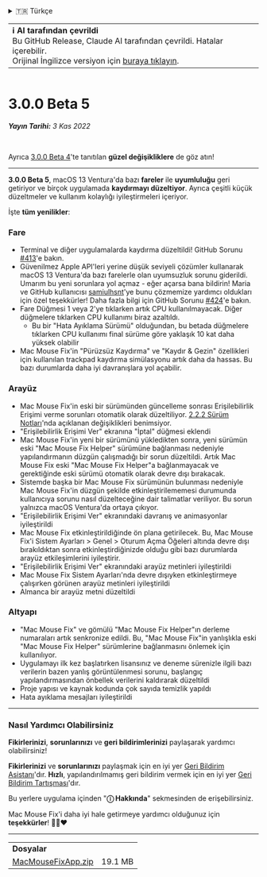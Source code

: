 <details>
<summary>🇹🇷 Türkçe</summary>

[🇬🇧 English (GitHub)](https://github.com/noah-nuebling/mac-mouse-fix/releases/tag/3.0.0-Beta-5)\
[🇦🇩 Català](https://redirect.macmousefix.com/?target=mmf-release&tag=3.0.0-Beta-5&locale=ca)\
[🇩🇪 Deutsch](https://redirect.macmousefix.com/?target=mmf-release&tag=3.0.0-Beta-5&locale=de)\
[🇪🇸 Español](https://redirect.macmousefix.com/?target=mmf-release&tag=3.0.0-Beta-5&locale=es)\
[🇫🇷 Français](https://redirect.macmousefix.com/?target=mmf-release&tag=3.0.0-Beta-5&locale=fr)\
[🇮🇩 Indonesia](https://redirect.macmousefix.com/?target=mmf-release&tag=3.0.0-Beta-5&locale=id)\
[🇮🇹 Italiano](https://redirect.macmousefix.com/?target=mmf-release&tag=3.0.0-Beta-5&locale=it)\
[🇭🇺 Magyar](https://redirect.macmousefix.com/?target=mmf-release&tag=3.0.0-Beta-5&locale=hu)\
[🇳🇱 Nederlands](https://redirect.macmousefix.com/?target=mmf-release&tag=3.0.0-Beta-5&locale=nl)\
[🇵🇱 Polski](https://redirect.macmousefix.com/?target=mmf-release&tag=3.0.0-Beta-5&locale=pl)\
[🇧🇷 Português (Brasil)](https://redirect.macmousefix.com/?target=mmf-release&tag=3.0.0-Beta-5&locale=pt-BR)\
[🇵🇹 Português (Portugal)](https://redirect.macmousefix.com/?target=mmf-release&tag=3.0.0-Beta-5&locale=pt-PT)\
[🇷🇴 Română](https://redirect.macmousefix.com/?target=mmf-release&tag=3.0.0-Beta-5&locale=ro)\
[🇸🇪 Svenska](https://redirect.macmousefix.com/?target=mmf-release&tag=3.0.0-Beta-5&locale=sv)\
[🇻🇳 Tiếng Việt](https://redirect.macmousefix.com/?target=mmf-release&tag=3.0.0-Beta-5&locale=vi)\
**🇹🇷 Türkçe**\
[🇨🇿 Čeština](https://redirect.macmousefix.com/?target=mmf-release&tag=3.0.0-Beta-5&locale=cs)\
[🇬🇷 Ελληνικά](https://redirect.macmousefix.com/?target=mmf-release&tag=3.0.0-Beta-5&locale=el)\
[🇷🇺 Русский](https://redirect.macmousefix.com/?target=mmf-release&tag=3.0.0-Beta-5&locale=ru)\
[🇺🇦 Українська](https://redirect.macmousefix.com/?target=mmf-release&tag=3.0.0-Beta-5&locale=uk)\
[🇮🇱 עברית](https://redirect.macmousefix.com/?target=mmf-release&tag=3.0.0-Beta-5&locale=he)\
[🇸🇦 العربية](https://redirect.macmousefix.com/?target=mmf-release&tag=3.0.0-Beta-5&locale=ar)\
[🇮🇳 हिन्दी](https://redirect.macmousefix.com/?target=mmf-release&tag=3.0.0-Beta-5&locale=hi)\
[🇹🇭 ไทย](https://redirect.macmousefix.com/?target=mmf-release&tag=3.0.0-Beta-5&locale=th)\
[🇨🇳 中文 (简体)](https://redirect.macmousefix.com/?target=mmf-release&tag=3.0.0-Beta-5&locale=zh-Hans)\
[🇨🇳 中文 (繁體)](https://redirect.macmousefix.com/?target=mmf-release&tag=3.0.0-Beta-5&locale=zh-Hant)\
[🇭🇰 中文（香港)](https://redirect.macmousefix.com/?target=mmf-release&tag=3.0.0-Beta-5&locale=zh-HK)\
[🇯🇵 日本語](https://redirect.macmousefix.com/?target=mmf-release&tag=3.0.0-Beta-5&locale=ja)\
[🇰🇷 한국어](https://redirect.macmousefix.com/?target=mmf-release&tag=3.0.0-Beta-5&locale=ko)\
[Help translate Mac Mouse Fix to different languages!](https://github.com/noah-nuebling/mac-mouse-fix/discussions/731)
</details>
<table align=><td>
<b>ℹ️ AI tarafından çevrildi</b><br>
Bu GitHub Release, Claude AI tarafından çevrildi. Hatalar içerebilir.<br>
Orijinal İngilizce versiyon için <a href="https://github.com/noah-nuebling/mac-mouse-fix/releases/tag/3.0.0-Beta-5">buraya tıklayın</a>.
</td></table>

<table></table>

# 3.0.0 Beta 5
***Yayın Tarihi:** 3 Kas 2022*

<br>

Ayrıca [3.0.0 Beta 4](https://redirect.macmousefix.com/?target=mmf-release&tag=3.0.0-Beta-4&locale=tr)'te tanıtılan **güzel değişikliklere** de göz atın!

---

**3.0.0 Beta 5**, macOS 13 Ventura'da bazı **fareler** ile **uyumluluğu** geri getiriyor ve birçok uygulamada **kaydırmayı düzeltiyor**.
Ayrıca çeşitli küçük düzeltmeler ve kullanım kolaylığı iyileştirmeleri içeriyor.

İşte **tüm yenilikler**:

### Fare

- Terminal ve diğer uygulamalarda kaydırma düzeltildi! GitHub Sorunu [#413](https://github.com/noah-nuebling/mac-mouse-fix/issues/413)'e bakın.
- Güvenilmez Apple API'leri yerine düşük seviyeli çözümler kullanarak macOS 13 Ventura'da bazı farelerle olan uyumsuzluk sorunu giderildi. Umarım bu yeni sorunlara yol açmaz - eğer açarsa bana bildirin! Maria ve GitHub kullanıcısı [samiulhsnt](https://github.com/samiulhsnt)'ye bunu çözmemize yardımcı oldukları için özel teşekkürler! Daha fazla bilgi için GitHub Sorunu [#424](https://github.com/noah-nuebling/mac-mouse-fix/issues/424)'e bakın.
- Fare Düğmesi 1 veya 2'ye tıklarken artık CPU kullanılmayacak. Diğer düğmelere tıklarken CPU kullanımı biraz azaltıldı.
    - Bu bir "Hata Ayıklama Sürümü" olduğundan, bu betada düğmelere tıklarken CPU kullanımı final sürüme göre yaklaşık 10 kat daha yüksek olabilir
- Mac Mouse Fix'in "Pürüzsüz Kaydırma" ve "Kaydır & Gezin" özellikleri için kullanılan trackpad kaydırma simülasyonu artık daha da hassas. Bu bazı durumlarda daha iyi davranışlara yol açabilir.

### Arayüz

- Mac Mouse Fix'in eski bir sürümünden güncelleme sonrası Erişilebilirlik Erişimi verme sorunları otomatik olarak düzeltiliyor. [2.2.2 Sürüm Notları](https://redirect.macmousefix.com/?target=mmf-release&tag=2.2.2&locale=tr)'nda açıklanan değişiklikleri benimsiyor.
- "Erişilebilirlik Erişimi Ver" ekranına "İptal" düğmesi eklendi
- Mac Mouse Fix'in yeni bir sürümünü yükledikten sonra, yeni sürümün eski "Mac Mouse Fix Helper" sürümüne bağlanması nedeniyle yapılandırmanın düzgün çalışmadığı bir sorun düzeltildi. Artık Mac Mouse Fix eski "Mac Mouse Fix Helper"a bağlanmayacak ve gerektiğinde eski sürümü otomatik olarak devre dışı bırakacak.
- Sistemde başka bir Mac Mouse Fix sürümünün bulunması nedeniyle Mac Mouse Fix'in düzgün şekilde etkinleştirilememesi durumunda kullanıcıya sorunu nasıl düzelteceğine dair talimatlar veriliyor. Bu sorun yalnızca macOS Ventura'da ortaya çıkıyor.
- "Erişilebilirlik Erişimi Ver" ekranındaki davranış ve animasyonlar iyileştirildi
- Mac Mouse Fix etkinleştirildiğinde ön plana getirilecek. Bu, Mac Mouse Fix'i Sistem Ayarları > Genel > Oturum Açma Öğeleri altında devre dışı bırakıldıktan sonra etkinleştirdiğinizde olduğu gibi bazı durumlarda arayüz etkileşimlerini iyileştirir.
- "Erişilebilirlik Erişimi Ver" ekranındaki arayüz metinleri iyileştirildi
- Mac Mouse Fix Sistem Ayarları'nda devre dışıyken etkinleştirmeye çalışırken görünen arayüz metinleri iyileştirildi
- Almanca bir arayüz metni düzeltildi

### Altyapı

- "Mac Mouse Fix" ve gömülü "Mac Mouse Fix Helper"ın derleme numaraları artık senkronize edildi. Bu, "Mac Mouse Fix"in yanlışlıkla eski "Mac Mouse Fix Helper" sürümlerine bağlanmasını önlemek için kullanılıyor.
- Uygulamayı ilk kez başlatırken lisansınız ve deneme sürenizle ilgili bazı verilerin bazen yanlış görüntülenmesi sorunu, başlangıç yapılandırmasından önbellek verilerini kaldırarak düzeltildi
- Proje yapısı ve kaynak kodunda çok sayıda temizlik yapıldı
- Hata ayıklama mesajları iyileştirildi

---

### Nasıl Yardımcı Olabilirsiniz

**Fikirlerinizi**, **sorunlarınızı** ve **geri bildirimlerinizi** paylaşarak yardımcı olabilirsiniz!

**Fikirlerinizi** ve **sorunlarınızı** paylaşmak için en iyi yer [Geri Bildirim Asistanı](https://noah-nuebling.github.io/mac-mouse-fix-feedback-assistant/?type=bug-report)'dır.
**Hızlı**, yapılandırılmamış geri bildirim vermek için en iyi yer [Geri Bildirim Tartışması](https://github.com/noah-nuebling/mac-mouse-fix/discussions/366)'dır.

Bu yerlere uygulama içinden "**ⓘ Hakkında**" sekmesinden de erişebilirsiniz.

Mac Mouse Fix'i daha iyi hale getirmeye yardımcı olduğunuz için **teşekkürler**! 💙💛❤️

---

<table align="start">
<tr>
    <td colspan=2>
        <b>Dosyalar</b>
    </td>
</tr>
<tr>
    <td><a href="https://github.com/noah-nuebling/mac-mouse-fix/releases/download/3.0.0-Beta-5/MacMouseFixApp.zip">MacMouseFixApp.zip</a></td>
    <td>19.1 MB</td>
</tr>
</table>